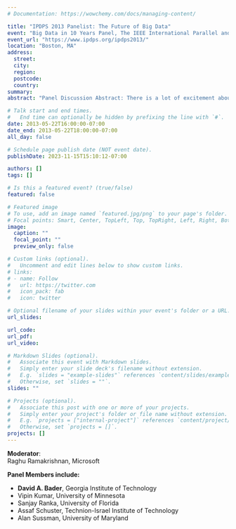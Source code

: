 ```yaml
---
# Documentation: https://wowchemy.com/docs/managing-content/

title: "IPDPS 2013 Panelist: The Future of Big Data"
event: "Big Data in 10 Years Panel, The IEEE International Parallel and Distributed Processing Symposium (IPDPS)"
event_url: "https://www.ipdps.org/ipdps2013/"
location: "Boston, MA"
address:
  street:
  city:
  region:
  postcode:
  country:
summary:
abstract: "Panel Discussion Abstract: There is a lot of excitement about “Big Data” which is at the intersection of the ongoing explosion in data (volumes, variety, and velocity at which it arrives and must be acted upon), the dramatic increase in cost-effective memory capacities, and the maturation of scale-out processing technologies. Huge investments are being made, and there are great expectations for the gains to be had and the range of applications that will be transformed by new data-driven approaches. What does the future hold? Will the changes indeed be transformative, and if so, what will some of the main changes be? What domains are likely to benefit the most? Or is this just a case of unrealistic expectations waiting to be debunked by reality? We will ask panelists drawn from diverse backgrounds to offer their opinions and, hopefully, to get into violent arguments!"

# Talk start and end times.
#   End time can optionally be hidden by prefixing the line with `#`.
date: 2013-05-22T16:00:00-07:00
date_end: 2013-05-22T18:00:00-07:00
all_day: false

# Schedule page publish date (NOT event date).
publishDate: 2023-11-15T15:10:12-07:00

authors: []
tags: []

# Is this a featured event? (true/false)
featured: false

# Featured image
# To use, add an image named `featured.jpg/png` to your page's folder. 
# Focal points: Smart, Center, TopLeft, Top, TopRight, Left, Right, BottomLeft, Bottom, BottomRight.
image:
  caption: ""
  focal_point: ""
  preview_only: false

# Custom links (optional).
#   Uncomment and edit lines below to show custom links.
# links:
# - name: Follow
#   url: https://twitter.com
#   icon_pack: fab
#   icon: twitter

# Optional filename of your slides within your event's folder or a URL.
url_slides:

url_code:
url_pdf:
url_video:

# Markdown Slides (optional).
#   Associate this event with Markdown slides.
#   Simply enter your slide deck's filename without extension.
#   E.g. `slides = "example-slides"` references `content/slides/example-slides.md`.
#   Otherwise, set `slides = ""`.
slides: ""

# Projects (optional).
#   Associate this post with one or more of your projects.
#   Simply enter your project's folder or file name without extension.
#   E.g. `projects = ["internal-project"]` references `content/project/deep-learning/index.md`.
#   Otherwise, set `projects = []`.
projects: []
---
```


**Moderator**:  
Raghu Ramakrishnan, Microsoft

**Panel Members include:**
* **David A. Bader**, Georgia Institute of Technology
* Vipin Kumar, University of Minnesota
* Sanjay Ranka, University of Florida
* Assaf Schuster, Technion-Israel Institute of Technology
* Alan Sussman, University of Maryland


